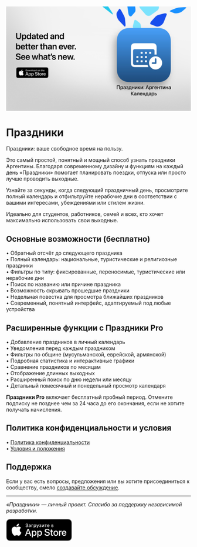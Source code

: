 [![Праздники App](images/banner.png)](https://apps.apple.com/app/id6744455042)  

# Праздники  

Праздники: ваше свободное время на пользу.  

Это самый простой, понятный и мощный способ узнать праздники Аргентины. Благодаря современному дизайну и функциям на каждый день «Праздники» помогает планировать поездки, отпуска или просто лучше проводить выходные.  

Узнайте за секунды, когда следующий праздничный день, просмотрите полный календарь и отфильтруйте нерабочие дни в соответствии с вашими интересами, убеждениями или стилем жизни.  

Идеально для студентов, работников, семей и всех, кто хочет максимально использовать свои выходные.  

## Основные возможности (бесплатно)  

• Обратный отсчёт до следующего праздника  
• Полный календарь: национальные, туристические и религиозные праздники  
• Фильтры по типу: фиксированные, переносимые, туристические или нерабочие дни  
• Поиск по названию или причине праздника  
• Возможность скрывать прошедшие праздники  
• Недельная повестка для просмотра ближайших праздников  
• Современный, понятный интерфейс, адаптируемый под любые устройства  

## Расширенные функции с Праздники Pro  

• Добавление праздников в личный календарь  
• Уведомления перед каждым праздником  
• Фильтры по общине (мусульманской, еврейской, армянской)  
• Подробная статистика и интерактивные графики  
• Сравнение праздников по месяцам  
• Отображение длинных выходных  
• Расширенный поиск по дню недели или месяцу  
• Детальный помесячный и понедельный просмотр календаря  

**Праздники Pro** включает бесплатный пробный период. Отмените подписку не позднее чем за 24 часа до его окончания, если не хотите получать начисления.  

## Политика конфиденциальности и условия  

• [Политика конфиденциальности](https://lucasditomase.github.io/feriados/ru/privacy-policy)  
• [Условия и положения](https://lucasditomase.github.io/feriados/ru/terms-and-conditions)  

## Поддержка  

Если у вас есть вопросы, предложения или вы хотите присоединиться к сообществу, смело [создавайте обсуждение](https://github.com/lucasditomase/feriados/discussions).  

---  

*«Праздники» — личный проект. Спасибо за поддержку независимой разработки.*  

<p align="left">  
  <a href="https://apps.apple.com/app/id6744455042">  
    <img src="images/download-badge.svg" height="60">  
  </a>  
</p>  
